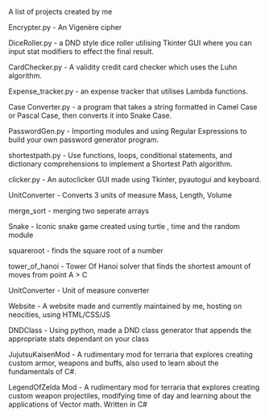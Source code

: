 A list of projects created by me

Encrypter.py - An Vigenère cipher 


DiceRoller.py - a DND style dice roller utilising Tkinter GUI where you can input stat modifiers to effect the final result.


CardChecker.py - A validity credit card checker which uses the Luhn algorithm.


Expense_tracker.py - an expense tracker that utilises Lambda functions.


Case Converter.py -  a program that takes a string formatted in Camel Case or Pascal Case, then converts it into Snake Case.


PasswordGen.py - Importing modules and using Regular Expressions to build your own password generator program.


shortestpath.py -  Use functions, loops, conditional statements, and dictionary comprehensions to implement a Shortest Path algorithm. 


clicker.py -  An autoclicker GUI made using Tkinter, pyautogui and keyboard.


UnitConverter - Converts 3 units of measure Mass, Length, Volume


merge_sort - merging two seperate arrays


Snake - Iconic snake game created using turtle , time and the random module


squareroot - finds the square root of a number 


tower_of_hanoi - Tower Of Hanoi solver that finds the shortest amount of moves from point A > C


UnitConverter - Unit of measure converter


Website - A website made and currently maintained by me, hosting on neocities, using HTML/CSS/JS


DNDClass - Using python, made a DND class generator that appends the appropriate stats dependant on your class


JujutsuKaisenMod - A rudimentary mod for terraria that explores creating custom armor, weapons and buffs, also used to learn about the fundamentals of C#.


LegendOfZelda Mod - A rudimentary mod for terraria that explores creating custom weapon projectiles, modifying time of day and learning about the applications of Vector math.  Written in C#



